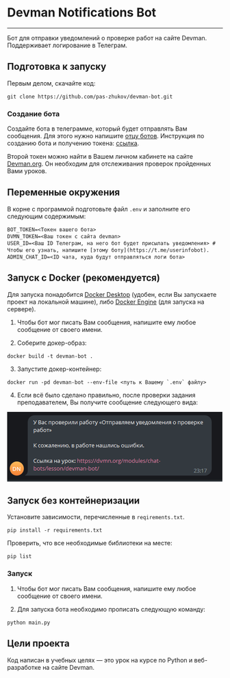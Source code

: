 # Devman Notifications Bot

---

Бот для отправки уведомлений о проверке работ на сайте Devman. Поддерживает логирование в Телеграм.

## Подготовка к запуску
Первым делом, скачайте код:
``` 
git clone https://github.com/pas-zhukov/devman-bot.git
```

### Создание бота

Создайте бота в телеграмме, который будет отправлять Вам сообщения. Для этого нужно напишите [отцу ботов](https://github.com/pas-zhukov/watching-storage).
Инструкция по созданию бота и получению токена: [ссылка](https://botcreators.ru/blog/botfather-instrukciya/).

Второй токен можно найти в Вашем личном кабинете на сайте [Devman.org](https://dvmn.org/api/docs/). Он необходим для отслеживания проверок пройденных Вами уроков.

## Переменные окружения

В корне с программой подготовьте файл `.env` и заполните его следующим содержимым:
``` 
BOT_TOKEN=<Токен вашего бота>
DVMN_TOKEN=<Ваш токен с сайта devman>
USER_ID=<Ваш ID Телеграм, на него бот будет присылать уведомления> # Чтобы его узнать, напишите [этому боту](https://t.me/userinfobot).
ADMIN_CHAT_ID=<ID чата, куда будут отправляться логи бота>
```

## Запуск с Docker (рекомендуется)

Для запуска понадобится [Docker Desktop](https://docs.docker.com/desktop/install/windows-install/) (удобен, если Вы запускаете проект на локальной машине), либо [Docker Engine](https://docs.docker.com/engine/install/ubuntu/#install-using-the-repository) (для запуска на сервере).

1. Чтобы бот мог писать Вам сообщения, напишите ему любое сообщение от своего имени.

2. Соберите докер-образ:
```shell
docker build -t devman-bot .
```
3. Запустите докер-контейнер:
```shell
docker run -pd devman-bot --env-file <путь к Вашему `.env` файлу>
```

4. Если всё было сделано правильно, после проверки задания преподавателем, Вы получите сообщение следующего вида:

![img](notification_example.png)

## Запуск без контейнеризации

Установите зависимости, перечисленные в `reqirements.txt`.
```
pip install -r requirements.txt
```
Проверить, что все необходимые библиотеки на месте:
``` 
pip list
```

### Запуск

1. Чтобы бот мог писать Вам сообщения, напишите ему любое сообщение от своего имени.

2. Для запуска бота необходимо прописать следующую команду:
```
python main.py
```

## Цели проекта

Код написан в учебных целях — это урок на курсе по Python и веб-разработке на сайте Devman.